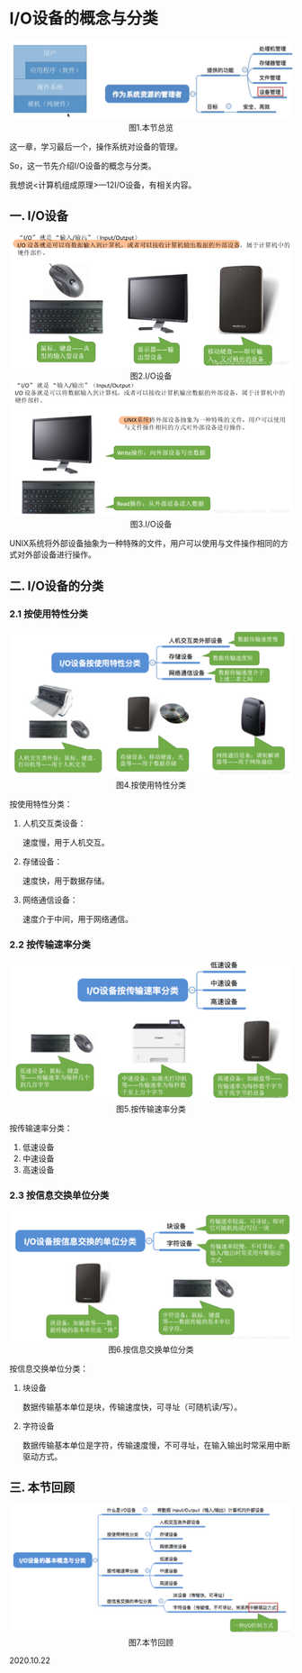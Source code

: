 # I/O设备的概念与分类

<img src="操作系统1001-1.png" alt="操作系统1001-1" style="zoom:67%;" />

<center>图1.本节总览</center>

这一章，学习最后一个，操作系统对设备的管理。

So，这一节先介绍I/O设备的概念与分类。

我想说<计算机组成原理>—12I/O设备，有相关内容。

## 一. I/O设备

<img src="操作系统1001-2.png" alt="操作系统1001-2" style="zoom:67%;" />

<center>图2.I/O设备</center>

<img src="操作系统1001-3.png" alt="操作系统1001-3" style="zoom:67%;" />

<center>图3.I/O设备</center>

UNIX系统将外部设备抽象为一种特殊的文件，用户可以使用与文件操作相同的方式对外部设备进行操作。

## 二. I/O设备的分类

### 2.1 按使用特性分类

<img src="操作系统1001-4.png" alt="操作系统1001-4" style="zoom:67%;" />

<center>图4.按使用特性分类</center>

按使用特性分类：

1. 人机交互类设备：

   速度慢，用于人机交互。

2. 存储设备：

   速度快，用于数据存储。

3. 网络通信设备：

   速度介于中间，用于网络通信。

### 2.2 按传输速率分类

<img src="操作系统1001-5.png" alt="操作系统1001-5" style="zoom:67%;" />

<center>图5.按传输速率分类</center>

按传输速率分类：

1. 低速设备
2. 中速设备
3. 高速设备

### 2.3 按信息交换单位分类

<img src="操作系统1001-6.png" alt="操作系统1001-6" style="zoom:67%;" />

<center>图6.按信息交换单位分类</center>

按信息交换单位分类：

1. 块设备

   数据传输基本单位是块，传输速度快，可寻址（可随机读/写）。

2. 字符设备

   数据传输基本单位是字符，传输速度慢，不可寻址，在输入输出时常采用中断驱动方式。

## 三. 本节回顾

<img src="操作系统1001-7.png" alt="操作系统1001-7" style="zoom:67%;" />

<center>图7.本节回顾</center>

2020.10.22